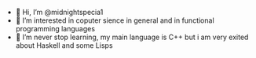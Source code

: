 - 👋 Hi, I’m @midnightspecia1
- 👀 I’m interested in coputer sience in general and in functional programming languages
- 🌱 I’m never stop learning, my main language is C++ but i am very exited about Haskell and some Lisps

<!---
midnightspecia1/midnightspecia1 is a ✨ special ✨ repository because its `README.md` (this file) appears on your GitHub profile.
You can click the Preview link to take a look at your changes.
--->
